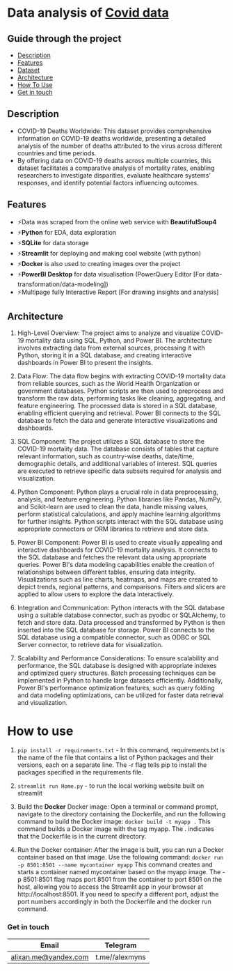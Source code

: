 # Data analysis of [Covid data](https://ourworldindata.org/covid-deaths)

## Guide through the project
- [Description](#description)
- [Features](#features)
- [Dataset](#dataset)
- [Architecture](#architecture)
- [How To Use](#how-to-use)
- [Get in touch](#get-in-touch)

## Description
* COVID-19 Deaths Worldwide:
This dataset provides comprehensive information on COVID-19 deaths worldwide, presenting a detailed analysis of the number of deaths attributed to the virus across different countries and time periods.
* By offering data on COVID-19 deaths across multiple countries, this dataset facilitates a comparative analysis of mortality rates, enabling researchers to investigate disparities, evaluate healthcare systems' responses, and identify potential factors influencing outcomes.

## Features
- ⚡Data was scraped from the online web service with <b>BeautifulSoup4</b>
- ⚡<b>Python</b> for EDA, data exploration
- ⚡<b>SQLite</b> for data storage
- ⚡<b>Streamlit</b> for deploying and making cool website (with python)
- ⚡<b>Docker</b> is also used to creating images over the project 
- ⚡<b>PowerBI Desktop</b> for data visualisation (PowerQuery Editor [For data-transformation/data-modeling])
- ⚡Multipage fully Interactive Report [For drawing insights and analysis]  

## Architecture

1. High-Level Overview:
   The project aims to analyze and visualize COVID-19 mortality data using SQL, Python, and Power BI. The architecture involves extracting data from external sources, processing it with Python, storing it in a SQL database, and creating interactive dashboards in Power BI to present the insights.

2. Data Flow:
   The data flow begins with extracting COVID-19 mortality data from reliable sources, such as the World Health Organization or government databases. Python scripts are then used to preprocess and transform the raw data, performing tasks like cleaning, aggregating, and feature engineering. The processed data is stored in a SQL database, enabling efficient querying and retrieval. Power BI connects to the SQL database to fetch the data and generate interactive visualizations and dashboards.

3. SQL Component:
   The project utilizes a SQL database to store the COVID-19 mortality data. The database consists of tables that capture relevant information, such as country-wise deaths, date/time, demographic details, and additional variables of interest. SQL queries are executed to retrieve specific data subsets required for analysis and visualization.

4. Python Component:
   Python plays a crucial role in data preprocessing, analysis, and feature engineering. Python libraries like Pandas, NumPy, and Scikit-learn are used to clean the data, handle missing values, perform statistical calculations, and apply machine learning algorithms for further insights. Python scripts interact with the SQL database using appropriate connectors or ORM libraries to retrieve and store data.

5. Power BI Component:
   Power BI is used to create visually appealing and interactive dashboards for COVID-19 mortality analysis. It connects to the SQL database and fetches the relevant data using appropriate queries. Power BI's data modeling capabilities enable the creation of relationships between different tables, ensuring data integrity. Visualizations such as line charts, heatmaps, and maps are created to depict trends, regional patterns, and comparisons. Filters and slicers are applied to allow users to explore the data interactively.

6. Integration and Communication:
   Python interacts with the SQL database using a suitable database connector, such as pyodbc or SQLAlchemy, to fetch and store data. Data processed and transformed by Python is then inserted into the SQL database for storage. Power BI connects to the SQL database using a compatible connector, such as ODBC or SQL Server connector, to retrieve data for visualization.

7. Scalability and Performance Considerations:
   To ensure scalability and performance, the SQL database is designed with appropriate indexes and optimized query structures. Batch processing techniques can be implemented in Python to handle large datasets efficiently. Additionally, Power BI's performance optimization features, such as query folding and data modeling optimizations, can be utilized for faster data retrieval and visualization.

# How to use
1. `pip install -r requirements.txt` -  In this command, requirements.txt is the name of the file that contains a list of Python packages and their versions, each on a separate line. The -r flag tells pip to install the packages specified in the requirements file.

2. `streamlit run Home.py` - to run the local working website built on streamlit

3. Build the <b>Docker</b> Docker image: Open a terminal or command prompt, navigate to the directory containing the Dockerfile, and run the following command to build the Docker image: 
`docker build -t myapp .` 
This command builds a Docker image with the tag myapp. The . indicates that the Dockerfile is in the current directory.

4. Run the Docker container: After the image is built, you can run a Docker container based on that image. Use the following command: 
`docker run -p 8501:8501 --name mycontainer myapp`
This command creates and starts a container named mycontainer based on the myapp image. The -p 8501:8501 flag maps port 8501 from the container to port 8501 on the host, allowing you to access the Streamlit app in your browser at http://localhost:8501. If you need to specify a different port, adjust the port numbers accordingly in both the Dockerfile and the docker run command.

### Get in touch
| Email | Telegram |
|  ---    |    ----    |  
| alixan.me@yandex.com | t.me//alexmyns |